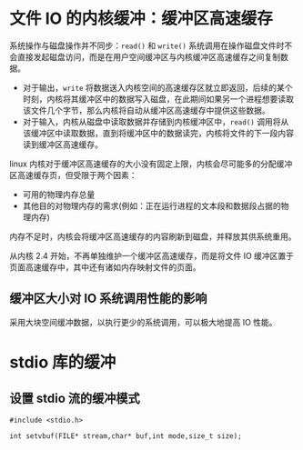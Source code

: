 # 文件 IO 的内核缓冲：缓冲区高速缓存

系统操作与磁盘操作并不同步：`read()` 和 `write()` 系统调用在操作磁盘文件时不会直接发起磁盘访问，而是在用户空间缓冲区与内核缓冲区高速缓存之间复制数据。

- 对于输出，`write` 将数据送入内核空间的高速缓存区就立即返回，后续的某个时刻，内核将其缓冲区中的数据写入磁盘，在此期间如果另一个进程想要读取该文件几个字节，那么内核将自动从缓冲区高速缓存中提供这些数据。
- 对于输入，内核从磁盘中读取数据并存储到内核缓冲区中，`read()` 调用将从该缓冲区中读取数据，直到将缓冲区中的数据读完，内核将文件的下一段内容读到缓冲区高速缓存。

linux 内核对于缓冲区高速缓存的大小没有固定上限，内核会尽可能多的分配缓冲区高速缓存页，但受限于两个因素：

- 可用的物理内存总量
- 其他目的对物理内存的需求(例如：正在运行进程的文本段和数据段占据的物理内存)

内存不足时，内核会将缓冲区高速缓存的内容刷新到磁盘，并释放其供系统重用。

从内核 2.4 开始，不再单独维护一个缓冲区高速缓存，而是将文件 IO 缓冲区置于页面高速缓存中，其中还有诸如内存映射文件的页面。

## 缓冲区大小对 IO 系统调用性能的影响

采用大块空间缓冲数据，以执行更少的系统调用，可以极大地提高 IO 性能。

# stdio 库的缓冲

## 设置 stdio 流的缓冲模式

```
#include <stdio.h>

int setvbuf(FILE* stream,char* buf,int mode,size_t size);
```



























